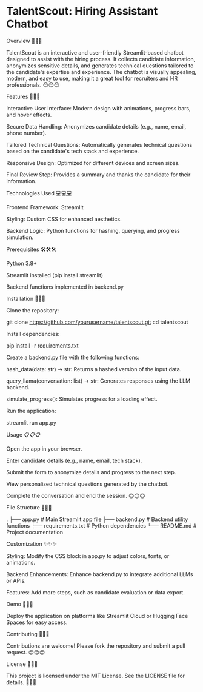 # TalentScout: Hiring Assistant Chatbot

Overview 🌟🌟🌟

TalentScout is an interactive and user-friendly Streamlit-based chatbot designed to assist with the hiring process. It collects candidate information, anonymizes sensitive details, and generates technical questions tailored to the candidate's expertise and experience. The chatbot is visually appealing, modern, and easy to use, making it a great tool for recruiters and HR professionals. 😊😊😊

Features 🎯🎯🎯

Interactive User Interface: Modern design with animations, progress bars, and hover effects.

Secure Data Handling: Anonymizes candidate details (e.g., name, email, phone number).

Tailored Technical Questions: Automatically generates technical questions based on the candidate's tech stack and experience.

Responsive Design: Optimized for different devices and screen sizes.

Final Review Step: Provides a summary and thanks the candidate for their information.

Technologies Used 💻💻💻

Frontend Framework: Streamlit

Styling: Custom CSS for enhanced aesthetics.

Backend Logic: Python functions for hashing, querying, and progress simulation.

Prerequisites 🛠️🛠️🛠️

Python 3.8+

Streamlit installed (pip install streamlit)

Backend functions implemented in backend.py

Installation 🚀🚀🚀

Clone the repository:

git clone https://github.com/yourusername/talentscout.git
cd talentscout

Install dependencies:

pip install -r requirements.txt

Create a backend.py file with the following functions:

hash_data(data: str) -> str: Returns a hashed version of the input data.

query_llama(conversation: list) -> str: Generates responses using the LLM backend.

simulate_progress(): Simulates progress for a loading effect.

Run the application:

streamlit run app.py

Usage 📋📋📋

Open the app in your browser.

Enter candidate details (e.g., name, email, tech stack).

Submit the form to anonymize details and progress to the next step.

View personalized technical questions generated by the chatbot.

Complete the conversation and end the session. 😊😊😊

File Structure 📂📂📂

.
├── app.py               # Main Streamlit app file
├── backend.py           # Backend utility functions
├── requirements.txt     # Python dependencies
└── README.md            # Project documentation

Customization ✨✨✨

Styling: Modify the CSS block in app.py to adjust colors, fonts, or animations.

Backend Enhancements: Enhance backend.py to integrate additional LLMs or APIs.

Features: Add more steps, such as candidate evaluation or data export.

Demo 🎥🎥🎥

Deploy the application on platforms like Streamlit Cloud or Hugging Face Spaces for easy access.

Contributing 🤝🤝🤝

Contributions are welcome! Please fork the repository and submit a pull request. 😊😊😊

License 📜📜📜

This project is licensed under the MIT License. See the LICENSE file for details. 🌟🌟🌟
